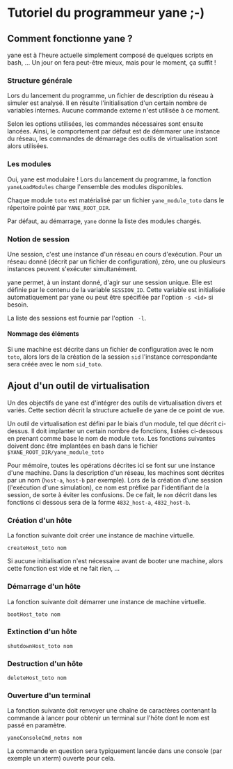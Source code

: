 # Tutoriel du programmeur yane ;-)

## Comment fonctionne yane ?

yane est à l'heure actuelle simplement composé de quelques scripts en
bash, ... Un jour on fera peut-être mieux, mais pour le moment, ça
suffit !

### Structure générale

Lors du lancement du programme, un fichier de description du réseau à
simuler est analysé. Il en résulte l'initialisation d'un certain
nombre de variables internes. Aucune commande externe n'est utilisée à
ce moment.

Selon les options utilisées, les commandes nécessaires sont ensuite
lancées. Ainsi, le comportement par défaut est de démmarer une
instance du réseau, les commandes de démarrage des outils de
virtualisation sont alors utilisées.

### Les modules

Oui, yane est modulaire ! Lors du lancement du programme, la fonction
`yaneLoadModules` charge l'ensemble des modules disponibles.

Chaque module `toto` est matérialisé par un fichier `yane_module_toto`
dans le répertoire pointé par `YANE_ROOT_DIR`.

Par défaut, au démarrage, `yane` donne la liste des modules chargés.

### Notion de session

Une session, c'est une instance d'un réseau en cours d'exécution. Pour
un réseau donné (décrit par un fichier de configuration), zéro, une ou
plusieurs instances peuvent s'exécuter simultanément.

yane permet, à un instant donné, d'agir sur une session unique. Elle
est définie par le contenu de la variable `SESSION_ID`. Cette variable
est initialisée automatiquement par yane ou peut être spécifiée par
l'option `-s <id>` si besoin.

La liste des sessions est fournie par l'option ` -l`.

#### Nommage des éléments

Si une machine est décrite dans un fichier de configuration avec le
nom `toto`, alors lors de la création de la session `sid` l'instance
correspondante sera créée avec le nom `sid_toto`.

## Ajout d'un outil de virtualisation

Un des objectifs de yane est d'intégrer des outils de virtualisation
divers et variés. Cette section décrit la structure actuelle de yane
de ce point de vue.

Un outil de virtualisation est défini par le biais d'un module, tel
que décrit ci-dessus. Il doit implanter un certain nombre de
fonctions, listées ci-dessous en prenant comme base le nom de module
`toto`. Les fonctions suivantes doivent donc être implantées en bash
dans le fichier `$YANE_ROOT_DIR/yane_module_toto`

Pour mémoire, toutes les opérations décrites ici se font sur une
instance d'une machine. Dans la description d'un réseau, les machines
sont décrites par un nom (`host-a`, `host-b` par exemple). Lors de la
création d'une session (l'exécution d'une simulation), ce nom est
préfixé par l'identifiant de la session, de sorte à éviter les
confusions. De ce fait, le `nom` décrit dans les fonctions ci dessous
sera de la forme `4832_host-a`, `4832_host-b`.

### Création d'un hôte

La fonction suivante doit créer une instance de machine virtuelle.

```createHost_toto nom```

Si aucune initialisation n'est nécessaire avant de booter une machine,
alors cette fonction est vide et ne fait rien, ...

### Démarrage d'un hôte

La fonction suivante doit démarrer une instance de machine virtuelle.

```bootHost_toto nom```

### Extinction d'un hôte

```shutdownHost_toto nom```

### Destruction d'un hôte

```deleteHost_toto nom```

### Ouverture d'un terminal

La fonction suivante doit renvoyer une chaîne de caractères contenant
la commande à lancer pour obtenir un terminal sur l'hôte dont le nom
est passé en paramètre.

```yaneConsoleCmd_netns nom```

La commande en question sera typiquement lancée dans une console
(par exemple un xterm) ouverte pour cela.
